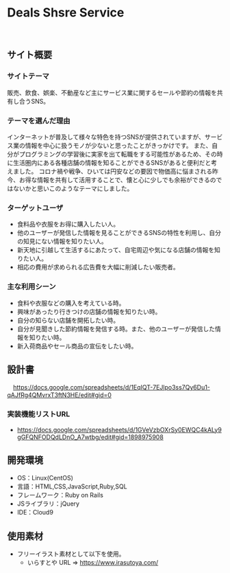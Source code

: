 # Deals Shsre Service
​
## サイト概要
### サイトテーマ
販売、飲食、娯楽、不動産など主にサービス業に関するセールや節約の情報を共有し合うSNS。
​
### テーマを選んだ理由
インターネットが普及して様々な特色を持つSNSが提供されていますが、サービス業の情報を中心に扱うモノが少ないと思ったことがきっかけです。
また、自分がプログラミングの学習後に実家を出て転職をする可能性があるため、その時に生活圏内にある各種店舗の情報を知ることができるSNSがあると便利だと考えました。
コロナ禍や戦争、ひいては円安などの要因で物価高に悩まされる昨今、お得な情報を共有して活用することで、懐と心に少しでも余裕ができるのではないかと思いこのようなテーマにしました。

### ターゲットユーザ
* 食料品や衣服をお得に購入したい人。
* 他のユーザーが発信した情報を見ることができるSNSの特性を利用し、自分の知見にない情報を知りたい人。
* 新天地に引越して生活するにあたって、自宅周辺や気になる店舗の情報を知りたい人。
* 相応の費用が求められる広告費を大幅に削減したい販売者。

### 主な利用シーン
* 食料や衣服などの購入を考えている時。
* 興味があったり行きつけの店舗の情報を知りたい時。
* 自分の知らない店舗を開拓したい時。
* 自分が見聞きした節約情報を発信する時。また、他のユーザーが発信した情報を知りたい時。
* 新入荷商品やセール商品の宣伝をしたい時。
​
## 設計書
　https://docs.google.com/spreadsheets/d/1EqIQT-7EJlpo3ss7Qy6Du1-qAJfRg4QMvrxT3ftN3HE/edit#gid=0
### 実装機能リストURL
* https://docs.google.com/spreadsheets/d/1GVeVzbOXrSy0EWQC4kALy9gGFQNFODQdLDnO_A7wtbg/edit#gid=1898975908

## 開発環境
- OS：Linux(CentOS)
- 言語：HTML,CSS,JavaScript,Ruby,SQL
- フレームワーク：Ruby on Rails
- JSライブラリ：jQuery
- IDE：Cloud9
​
## 使用素材
* フリーイラスト素材として以下を使用。
	* いらすとや  URL => https://www.irasutoya.com/

